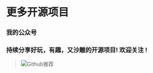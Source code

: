 # 更多开源项目

### 我的公众号

### 持续分享好玩，有趣，又沙雕的开源项目!   欢迎关注 !

> ![Github推荐](https://gitee.com/ShaoxiongDu/imageBed/raw/master/GithubShareQR.jpg)

